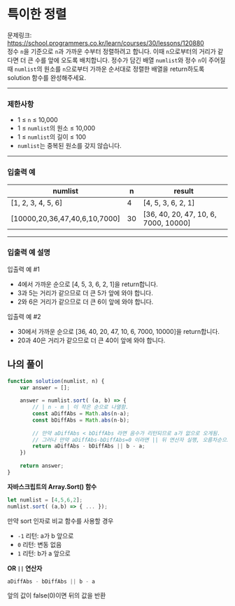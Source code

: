 # 특이한 정렬
문제링크: https://school.programmers.co.kr/learn/courses/30/lessons/120880   
정수 `n`을 기준으로 `n`과 가까운 수부터 정렬하려고 합니다. 이때 `n`으로부터의 거리가 같다면 더 큰 수를 앞에 오도록 배치합니다. 정수가 담긴 배열 `numlist`와 정수 `n`이 주어질 때 `numlist`의 원소를 `n`으로부터 가까운 순서대로 정렬한 배열을 return하도록 solution 함수를 완성해주세요.

---

### 제한사항

- 1 ≤ `n` ≤ 10,000
- 1 ≤ `numlist`의 원소 ≤ 10,000
- 1 ≤ `numlist`의 길이 ≤ 100
- `numlist`는 중복된 원소를 갖지 않습니다.

---

### 입출력 예

| numlist | n | result |
| --- | --- | --- |
| [1, 2, 3, 4, 5, 6] | 4 | [4, 5, 3, 6, 2, 1] |
| [10000,20,36,47,40,6,10,7000] | 30 | [36, 40, 20, 47, 10, 6, 7000, 10000] |

---

### 입출력 예 설명

입출력 예 #1

- 4에서 가까운 순으로 [4, 5, 3, 6, 2, 1]을 return합니다.
- 3과 5는 거리가 같으므로 더 큰 5가 앞에 와야 합니다.
- 2와 6은 거리가 같으므로 더 큰 6이 앞에 와야 합니다.

입출력 예 #2

- 30에서 가까운 순으로 [36, 40, 20, 47, 10, 6, 7000, 10000]을 return합니다.
- 20과 40은 거리가 같으므로 더 큰 40이 앞에 와야 합니다.

## 나의 풀이

```jsx
function solution(numlist, n) {
    var answer = [];
    
    answer = numlist.sort( (a, b) => {
        // | n - m | 이 작은 순으로 나열함.
        const aDiffAbs = Math.abs(n-a);
        const bDiffAbs = Math.abs(n-b);
        
        // 만약 aDiffAbs < bDiffAbs 라면 음수가 리턴되므로 a가 앖으로 오게됨.
        // 그러나 만약 aDiffAbs-bDiffAbs=0 이라면 || 뒤 연산자 실행, 오름차순으로 정렬
        return aDiffAbs - bDiffAbs || b - a;
    })
    
    return answer;
}
```

**자바스크립트의 Array.Sort() 함수**

```jsx
let numlist = [4,5,6,2];
numlist.sort( (a,b) => { ... });
```

만약 sort 인자로 비교 함수를 사용할 경우

- `-1` 리턴: a가 b 앞으로
- `0` 리턴: 변동 없음
- `1` 리턴: b가 a 앞으로

**OR `||` 연산자**

```jsx
aDiffAbs - bDiffAbs || b - a
```

앞의 값이 false(0)이면 뒤의 값을 반환